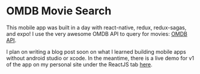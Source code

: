 # OMDB Movie Search

This mobile app was built in a day with react-native, redux, redux-sagas, and expo! I use the very awesome OMDB API to query for movies: [OMDB API](https://www.omdbapi.com/).

I plan on writing a blog post soon on what I learned building mobile apps without android studio or xcode. In the meantime, there is a live demo for v1 of the app on my personal site under the ReactJS tab [here](https://brobertsups.github.io).

